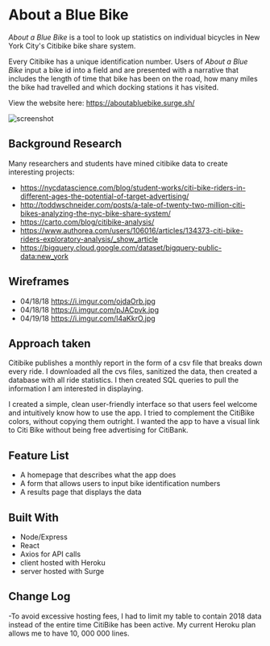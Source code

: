 # About a Blue Bike

_About a Blue Bike_ is a tool to look up statistics on individual bicycles in New York City's Citibike bike share system. 

Every Citibike has a unique identification number. Users of _About a Blue Bike_ input a bike id into a field and are presented with a narrative that includes the length of time that bike has been on the road, how many miles the bike had travelled and which docking stations it has visited.

View the website here: https://aboutabluebike.surge.sh/

![screenshot](https://i.imgur.com/A1J5MxP.jpgs=100)

## Background Research
Many researchers and students have mined citibike data to create interesting projects:
- https://nycdatascience.com/blog/student-works/citi-bike-riders-in-different-ages-the-potential-of-target-advertising/
- http://toddwschneider.com/posts/a-tale-of-twenty-two-million-citi-bikes-analyzing-the-nyc-bike-share-system/
- https://carto.com/blog/citibike-analysis/
- https://www.authorea.com/users/106016/articles/134373-citi-bike-riders-exploratory-analysis/_show_article
- https://bigquery.cloud.google.com/dataset/bigquery-public-data:new_york

## Wireframes
- 04/18/18 https://i.imgur.com/ojdaOrb.jpg
- 04/18/18 https://i.imgur.com/pJACpvk.jpg
- 04/19/18 https://i.imgur.com/l4aKkrO.jpg

## Approach taken
Citibike publishes a monthly report in the form of a csv file that breaks down every ride. I downloaded all the cvs files, sanitized the data, then created a database with all ride statistics. I then created SQL queries to pull the information I am interested in displaying.

I created a simple, clean user-friendly interface so that users feel welcome and intuitively know how to use the app. I tried to complement the CitiBike colors, without copying them outright. I wanted the app to have a visual link to Citi Bike without being free advertising for CitiBank.

## Feature List
- A homepage that describes what the app does
- A form that allows users to input bike identification numbers
- A results page that displays the data

## Built With
- Node/Express
- React
- Axios for API calls
- client hosted with Heroku
- server hosted with Surge

## Change Log
-To avoid excessive hosting fees, I had to limit my table to contain 2018 data instead of the entire time CitiBike has been active. My current Heroku plan allows me to have 10, 000 000 lines. 

